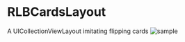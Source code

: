 # RLBCardsLayout
A UICollectionViewLayout imitating flipping cards
![sample](https://gfycat.com/ifr/EvenBonyCutworm)
